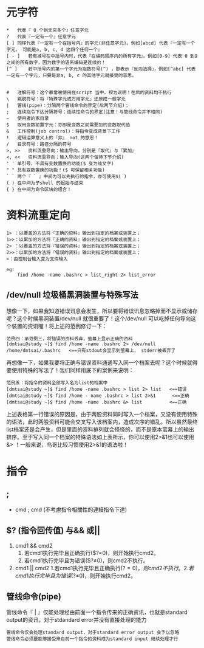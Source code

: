 # 元字符

    *	代表『 0 个到无穷多个』任意字元
    ?	代表『一定有一个』任意字元
    [ ]	同样代表『一定有一个在括号内』的字元(非任意字元)。例如[abcd] 代表『一定有一个字元， 可能是a, b, c, d 这四个任何一个』
    [ - ]	若有减号在中括号内时，代表『在编码顺序内的所有字元』。例如[0-9] 代表 0 到9 之间的所有数字，因为数字的语系编码是连续的！
    [^ ]	若中括号内的第一个字元为指数符号(^) ，那表示『反向选择』，例如[^abc] 代表一定有一个字元，只要是非a, b, c 的其他字元就接受的意思。


    #	注解符号：这个最常被使用在script 当中，视为说明！在后的资料均不执行
    \	跳脱符号：将『特殊字元或万用字元』还原成一般字元
    |	管线(pipe)：分隔两个管线命令的界定(后两节介绍)；
    ;	连续指令下达分隔符号：连续性命令的界定(注意！与管线命令并不相同)
    ~	使用者的家目录
    $	取用变数前置字元：亦即是变数之前需要加的变数取代值
    &	工作控制(job control)：将指令变成背景下工作
    !	逻辑运算意义上的『非』 not 的意思！
    /	目录符号：路径分隔的符号
    >, >>	资料流重导向：输出导向，分别是『取代』与『累加』
    <, <<	资料流重导向：输入导向(这两个留待下节介绍)
    ' '	单引号，不具有变数置换的功能($ 变为纯文字)
    " "	具有变数置换的功能！($ 可保留相关功能)
    ` `	两个『 ` 』中间为可以先执行的指令，亦可使用$( )
    ( )	在中间为子shell 的起始与结束
    { }	在中间为命令区块的组合！

# 资料流重定向

    1> ：以覆盖的方法将『正确的资料』输出到指定的档案或装置上；
    1>>：以累加的方法将『正确的资料』输出到指定的档案或装置上；
    2> ：以覆盖的方法将『错误的资料』输出到指定的档案或装置上；
    2>>：以累加的方法将『错误的资料』输出到指定的档案或装置上；
    <：由控制台输入变为文件输入

    eg:
        find /home -name .bashrc > list_right 2> list_error

## /dev/null 垃圾桶黑洞装置与特殊写法

想像一下，如果我知道错误讯息会发生，所以要将错误讯息忽略掉而不显示或储存呢？这个时候黑洞装置/dev/null 就很重要了！这个/dev/null 可以吃掉任何导向这个装置的资讯喔！将上述的范例修订一下：

    范例四：承范例三，将错误的资料丢弃，萤幕上显示正确的资料 
    [dmtsai@study ~]$ find /home -name .bashrc 2> /dev/null 
    /home/dmtsai/.bashrc   <==只有stdout会显示到萤幕上， stderr被丢弃了

再想像一下，如果我要将正确与错误资料通通写入同一个档案去呢？这个时候就得要使用特殊的写法了！我们同样用底下的案例来说明：


    范例五：将指令的资料全部写入名为list的档案中 
    [dmtsai@study ~]$ find /home -name .bashrc > list 2> list   <==错误 
    [dmtsai@study ~]$ find /home - name .bashrc > list 2>&1      <==正确 
    [dmtsai@study ~]$ find /home -name .bashrc &> list          <==正确

上述表格第一行错误的原因是，由于两股资料同时写入一个档案，又没有使用特殊的语法，此时两股资料可能会交叉写入该档案内，造成次序的错乱。所以虽然最终list档案还是会产生，但是里面的资料排列就会怪怪的，而不是原本萤幕上的输出排序。至于写入同一个档案的特殊语法如上表所示，你可以使用2>&1也可以使用&> ！一般来说，鸟哥比较习惯使用2>&1的语法啦！
# 指令
## ;
- cmd ; cmd (不考慮指令相關性的連續指令下達)

## $? (指令回传值) 与&& 或||
1. cmd1 && cmd2	
    1. 若cmd1执行完毕且正确执行($?=0)，则开始执行cmd2。
    2. 若cmd1执行完毕且为错误($?≠0)，则cmd2不执行。
2. cmd1 || cmd2	
    1.若cmd1执行完毕且正确执行($?=0)，则cmd2不执行。
    2.若cmd1执行完毕且为错误($?≠0)，则开始执行cmd2。

## 管线命令(pipe)
管线命令『 | 』仅能处理经由前面一个指令传来的正确资讯，也就是standard output的资讯，对于stdandard error并没有直接处理的能力

    管线命令仅会处理standard output，对于standard error output 会予以忽略
    管线命令必须要能够接受来自前一个指令的资料成为standard input 继续处理才行

